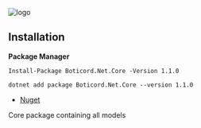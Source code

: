 ![logo](https://user-images.githubusercontent.com/61027276/173885859-5710be33-b6f0-4008-80e3-b92b73024065.png)

## Installation

**Package Manager**

```
Install-Package Boticord.Net.Core -Version 1.1.0
```

```
dotnet add package Boticord.Net.Core --version 1.1.0
```
* [Nuget](https://www.nuget.org/packages/Boticord.Net/)

Core package containing all models 
